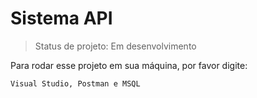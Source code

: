 <h1>Sistema API </h1>

>Status de projeto: Em desenvolvimento

Para rodar esse projeto em sua máquina, por favor digite:

```
Visual Studio, Postman e MSQL
````

